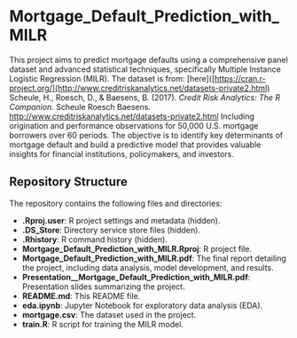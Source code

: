 # Mortgage_Default_Prediction_with_MILR
This project aims to predict mortgage defaults using a comprehensive panel dataset and advanced statistical techniques, specifically Multiple Instance Logistic Regression (MILR). The dataset is from:
[here]([https://cran.r-project.org/](http://www.creditriskanalytics.net/datasets-private2.html)
Scheule, H., Roesch, D., & Baesens, B. (2017). *Credit Risk Analytics: The R Companion*. Scheule Roesch Baesens.
http://www.creditriskanalytics.net/datasets-private2.html
Including origination and performance observations for 50,000 U.S. mortgage borrowers over 60 periods. The objective is to identify key determinants of mortgage default and build a predictive model that provides valuable insights for financial institutions, policymakers, and investors.

## Repository Structure

The repository contains the following files and directories:

- **.Rproj.user**: R project settings and metadata (hidden).
- **.DS_Store**: Directory service store files (hidden).
- **.Rhistory**: R command history (hidden).
- **Mortgage_Default_Prediction_with_MILR.Rproj**: R project file.
- **Mortgage_Default_Prediction_with_MILR.pdf**: The final report detailing the project, including data analysis, model development, and results.
- **Presentation__Mortgage_Default_Prediction_with_MILR.pdf**: Presentation slides summarizing the project.
- **README.md**: This README file.
- **eda.ipynb**: Jupyter Notebook for exploratory data analysis (EDA).
- **mortgage.csv**: The dataset used in the project.
- **train.R**: R script for training the MILR model.


